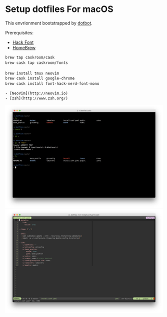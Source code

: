 # Setup dotfiles For macOS

This envrionment bootstrapped by [dotbot](https://github.com/anishathalye/dotbot).

Prerequisites:
- [Hack Font](https://github.com/chrissimpkins/Hack)
- [HomeBrew](http://brew.sh)

```bash
brew tap caskroom/cask
brew cask tap caskroom/fonts

brew install tmux neovim 
brew cask install google-chrome
brew cask install font-hack-nerd-font-mono
```
    - [NeoVim](http://neovim.io)
    - [zsh](http://www.zsh.org/)

![zsh](./screenshot/zsh.png)
![nvim](./screenshot/nvim.png)
